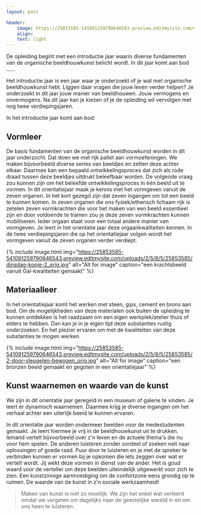 ```yaml
---
layout: post

header:
    image: https://25853585-541091259790646543.preview.editmysite.com/uploads/2/5/8/5/25853585/levensarm_orig.jpg
    align:
    text: light
---
```

De opleiding begint met een introductie jaar waarin diverse fundamenten van de organische beeldhouwkunst belicht wordt. In dit jaar komt aan bod ......

Het introductie jaar is een jaar waar je onderzoekt of je wat met organische beeldhouwkunst hebt. Liggen daar vragen die jouw leven verder helpen?
Je onderzoekt in dit jaar jouw manier van beeldhouwen. Jouw vermogens en onvermogens. Na dit jaar kan je kiezen of je de opleiding wil vervolgen met nog twee verdiepingsjaren.

In het introductie jaar komt aan bod:

## Vormleer
De basis fundamenten van de organische beeldhouwkunst worden in dit jaar onderzocht. Dat doen we met rijk pallet aan vormoefeningen.
We maken bijvoorbeeld diverse series van beeldjes en zetten deze achter elkaar. Daarmee kan een bepaald ontwikkelingsproces dat zich als rode draad tussen deze beeldjes uitdrukt beleefbaar worden. De volgende vraag zou kunnen zijn om het beleefde ontwikkelingsproces in één beeld uit te vormen.
In dit orientatiejaar maak je kennis met het vormgeven vanuit de zeven organen. In het kort gezegd zijn dat zeven ingangen om tot een beeld te kunnen komen. In zeven organen die ons fysiek/etherisch lichaam rijk is zetelen zeven vormkrachten die voor het maken van een beeld essentieel zijn en door voldoende te trainen zou je deze zeven vormkrachten kunnen mobiliseren. Ieder orgaan staat voor een totaal andere manier van vormgeven. Je leert in het orientatie jaar deze orgaankwaliteiten kennen. In de twee verdiepingsjaren die op het orientatiejaar volgen wordt het vormgeven vanuit de zeven organen verder verdiept.   

{% include image.html img="https://25853585-541091259790646543.preview.editmysite.com/uploads/2/5/8/5/25853585/dinsdag-kopie-2_orig.jpg" alt="Alt for image" caption="een krachtsbeeld vanuit Gal-kwaliteiten gemaakt" %}


## Materiaalleer
In het orientatiejaar komt het werken met steen, gips, cement en brons aan bod.
Om de mogelijkheden van deze materialen ook buiten de opleiding te kunnen ontdekken is het raadzaam om een eigen werkplek/atelier thuis of elders te hebben. Dan kan je in je eigen tijd deze substanties rustig onderzoeken. En het plezier ervaren om met de kwaliteiten van deze substanties te mogen werken.  

{% include image.html img="https://25853585-541091259790646543.preview.editmysite.com/uploads/2/5/8/5/25853585/2-door-vleugelen-bewogen_orig.jpg" alt="Alt for image" caption="een bronzen beeld gemaakt en gegoten in een orientatiejaar" %}

## Kunst waarnemen en waarde van de kunst
We zijn in dit orientatie jaar geregeld in een museum of galerie te vinden. Je leert er dynamisch waarnemen. Daarmee krijg je diverse ingangen om het verhaal achter een uiterlijk beeld te  kunnen ervaren.

In dit orientatie jaar worden ondermeer beelden voor de medestudenten gemaakt. Je leert hiermee je vrij in de beeldhouwkunst uit te drukken. Iemand vertelt bijvoorbeeld over z'n leven en de actuele thema's die nu voor hem spelen. De anderen luisteren zonder oordeel of zoeken neit naar oplossingen of goede raad. Puur door te luisteren en je met de spreker te verbinden kunnen er vormen bij je opkomen die iets zeggen over wat er vertelt wordt. Jij wekt deze vormen in dienst van de ander.
Het is goud waard voor de verteller om deze beelden uiteindelijk uitgewerkt voor zich te zien. Een kunstzinnige aanmoediging om de confortzone eens grondig op te ruimen.
De waarde van de kunst in z'n sociale werkzaamheid!  


> Maken van kunst is niet zo moeilijk. We zijn het enkel wat verleerd omdat we vergeten om dagelijks naar de geestelijke wereld in en om ons heen te luisteren.
